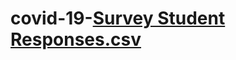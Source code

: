 # covid-19-[Survey Student Responses.csv](https://github.com/user-attachments/files/18220690/Survey.Student.Responses.csv)
